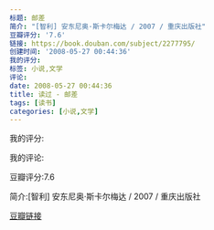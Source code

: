 ```yaml
---
标题: 邮差
简介: "[智利] 安东尼奥·斯卡尔梅达 / 2007 / 重庆出版社"
豆瓣评分: '7.6'
链接: https://book.douban.com/subject/2277795/
创建时间: '2008-05-27 00:44:36'
我的评分:
标签: 小说,文学
评论:
date: 2008-05-27 00:44:36
title: 读过 - 邮差
tags: [读书]
categories: [小说,文学]
---
```


我的评分:

我的评论:

豆瓣评分:7.6

简介:[智利] 安东尼奥·斯卡尔梅达 / 2007 / 重庆出版社

[豆瓣链接](https://book.douban.com/subject/2277795/)


